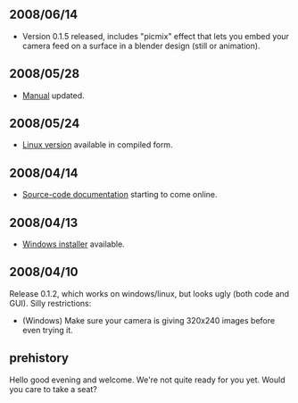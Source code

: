 ## 2008/06/14 ##

  * Version 0.1.5 released, includes "picmix" effect that lets you embed your camera feed on a surface in a blender design (still or animation).

## 2008/05/28 ##

  * [Manual](http://ucanvcam.googlecode.com/svn/trunk/doc/index.html) updated.

## 2008/05/24 ##

  * [Linux version](http://www.makesweet.com/webcam/ucanvcam) available in compiled form.

## 2008/04/14 ##

  * [Source-code documentation](http://ucanvcam.googlecode.com/svn/trunk/doc/index.html) starting to come online.

## 2008/04/13 ##
  * [Windows installer](http://www.makesweet.com/webcam/ucanvcam) available.

## 2008/04/10 ##
Release 0.1.2, which works on windows/linux, but looks ugly (both code and GUI).  Silly restrictions:
  * (Windows) Make sure your camera is giving 320x240 images before even trying it.

## prehistory ##
Hello good evening and welcome.  We're not quite ready for you yet.  Would you care to take a seat?
